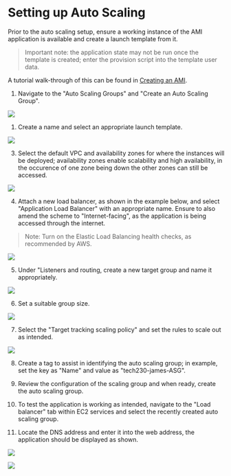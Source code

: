 # Setting up Auto Scaling

Prior to the auto scaling setup, ensure a working instance of the AMI application is available and create a launch template from it.

 >Important note: the application state may not be run once the template is created; enter the provision script into the template user data.

A tutorial walk-through of this can be found in [Creating an AMI](https://github.com/PutuJem/tech230_AWS/blob/main/creating_an_ec2_instance.md).

1. Navigate to the "Auto Scaling Groups" and "Create an Auto Scaling Group".

![](autoscaling_setup_images/1_create.png)

1. Create a name and select an appropriate launch template.

![](autoscaling_setup_images/2_name.png)

3. Select the default VPC and availability zones for where the instances will be deployed; availability zones enable scalability and high availability, in the occurence of one zone being down the other zones can still be accessed.

![](autoscaling_setup_images/3_network.png)

4. Attach a new load balancer, as shown in the example below, and select "Application Load Balancer" with an appropriate name. Ensure to also amend the scheme to "Internet-facing", as the application is being accessed through the internet.

 > Note: Turn on the Elastic Load Balancing health checks, as recommended by AWS.

![](autoscaling_setup_images/4_load.png)

5. Under "Listeners and routing, create a new target group and name it appropriately.

![](autoscaling_setup_images/5_listen.png)

6. Set a suitable group size.

![](autoscaling_setup_images/6_group.png)

7. Select the "Target tracking scaling policy" and set the rules to scale out as intended.

![](autoscaling_setup_images/7_policy.png)

8. Create a tag to assist in identifying the auto scaling group; in example, set the key as "Name" and value as "tech230-james-ASG".

9. Review the configuration of the scaling group and when ready, create the auto scaling group.

10. To test the application is working as intended, navigate to the "Load balancer" tab within EC2 services and select the recently created auto scaling group.

11. Locate the DNS address and enter it into the web address, the application should be displayed as shown. 

![](autoscaling_setup_images/8_balancer.png)

![](autoscaling_setup_images/9_dns.PNG)